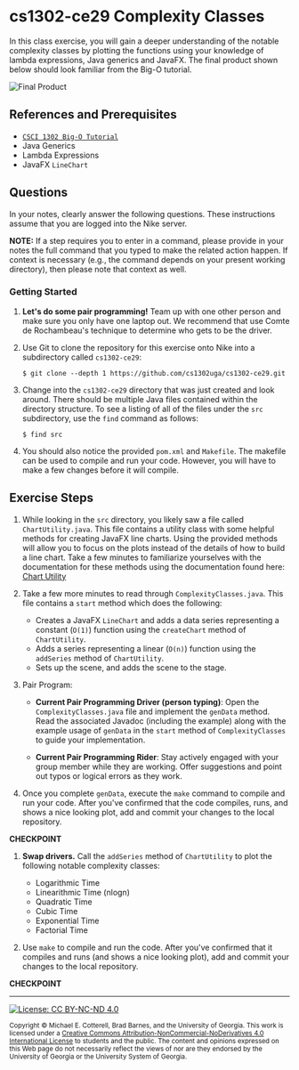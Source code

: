 # cs1302-ce29 Complexity Classes

In this class exercise, you will gain a deeper understanding of the notable complexity classes by plotting 
the functions using your knowledge of lambda expressions, Java generics and JavaFX. The final product shown
below should look familiar from the Big-O tutorial.

![`Final Product`](https://github.com/cs1302uga/cs1302-ce30/raw/master/Final.png)

## References and Prerequisites

* [`CSCI 1302 Big-O Tutorial`](http://cobweb.cs.uga.edu/~mec/cs1302-bigo/)
* Java Generics
* Lambda Expressions
* JavaFX `LineChart`

## Questions

In your notes, clearly answer the following questions. These instructions assume that you are 
logged into the Nike server. 

**NOTE:** If a step requires you to enter in a command, please provide in your notes the full 
command that you typed to make the related action happen. If context is necessary (e.g., the 
command depends on your present working directory), then please note that context as well.

### Getting Started

1. **Let's do some pair programming!** Team up with one other person and make sure you only have one 
   laptop out. We recommend that use Comte de Rochambeau's technique to determine who gets to
   be the driver.

1. Use Git to clone the repository for this exercise onto Nike into a subdirectory called `cs1302-ce29`:

   ```
   $ git clone --depth 1 https://github.com/cs1302uga/cs1302-ce29.git
   ```

1. Change into the `cs1302-ce29` directory that was just created and look around. There should be
   multiple Java files contained within the directory structure. To see a listing of all of the 
   files under the `src` subdirectory, use the `find` command as follows:
   
   ```
   $ find src
   ```
   
1. You should also notice the provided `pom.xml` and `Makefile`. The makefile can be used to compile 
   and run your code. However, you will have to make a few changes before it will compile.
   
## Exercise Steps

1. While looking in the `src` directory, you likely saw a file called `ChartUtility.java`. 
   This file contains a utility class with some helpful methods for creating JavaFX line charts.
   Using the provided methods will allow you to focus on the plots instead of the details of
   how to build a line chart.
   Take a few minutes to familiarize yourselves with the documentation for these methods 
   using the documentation found here: 
   [Chart Utility](http://cobweb.cs.uga.edu/~barnes/cs1302-ce30-doc/)

1. Take a few more minutes to read through `ComplexityClasses.java`. This file contains a `start` method
   which does the following:
   * Creates a JavaFX `LineChart` and adds a data series representing a constant (`O(1)`) function using 
     the `createChart` method of `ChartUtility`.
   * Adds a series representing a linear (`O(n)`) function using the `addSeries` method of `ChartUtility`. 
   * Sets up the scene, and adds the scene to the stage. 
   
1. Pair Program:

   * **Current Pair Programming Driver (person typing)**: Open the `ComplexityClasses.java` file
     and implement the `genData` method. Read the associated Javadoc (including the example) along 
     with the example usage of `genData` in the `start` method of `ComplexityClasses` to guide 
     your implementation.
   
   * **Current Pair Programming Rider**: Stay actively engaged with your group member while
     they are working. Offer suggestions and point out typos or logical errors as they work. 
   
1. Once you complete `genData`, execute the `make` command to compile and run your code. After you've 
   confirmed that the code compiles, runs, and shows a nice looking plot, add and commit your changes 
   to the local repository.

**CHECKPOINT**

1. **Swap drivers.** Call the `addSeries` method of `ChartUtility` to plot the following notable 
   complexity classes:

   * Logarithmic Time
   * Linearithmic Time (nlogn)
   * Quadratic Time
   * Cubic Time
   * Exponential Time
   * Factorial Time

1. Use `make` to compile and run the code. After you've confirmed that it compiles and runs (and shows
   a nice looking plot), add and commit your changes to the local repository.

**CHECKPOINT**

<hr/>

[![License: CC BY-NC-ND 4.0](https://img.shields.io/badge/License-CC%20BY--NC--ND%204.0-lightgrey.svg)](http://creativecommons.org/licenses/by-nc-nd/4.0/)

<small>
Copyright &copy; Michael E. Cotterell, Brad Barnes, and the University of Georgia.
This work is licensed under a <a rel="license" href="http://creativecommons.org/licenses/by-nc-nd/4.0/">Creative Commons Attribution-NonCommercial-NoDerivatives 4.0 International License</a> to students and the public.
The content and opinions expressed on this Web page do not necessarily reflect the views of nor are they endorsed by the University of Georgia or the University System of Georgia.
</small>
